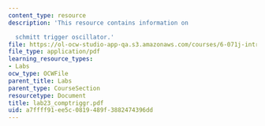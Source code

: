 ```yaml
---
content_type: resource
description: 'This resource contains information on

  schmitt trigger oscillator.'
file: https://ol-ocw-studio-app-qa.s3.amazonaws.com/courses/6-071j-introduction-to-electronics-signals-and-measurement-spring-2006/a7ffff91ee5c0819489f3882474396dd_lab23_comptriggr.pdf
file_type: application/pdf
learning_resource_types:
- Labs
ocw_type: OCWFile
parent_title: Labs
parent_type: CourseSection
resourcetype: Document
title: lab23_comptriggr.pdf
uid: a7ffff91-ee5c-0819-489f-3882474396dd
---
```


